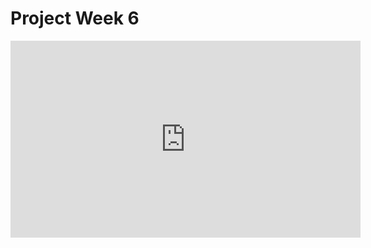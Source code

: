 <h1>Project Week 6</h1>


<iframe src="https://drive.google.com/drive/folders/12te6IHVz1pYTkIchq2DCRTAhrUAXBtB6" 
    width="560" 
    height="315"
    frameborder="0" 
    allowfullscreen>
</iframe>

